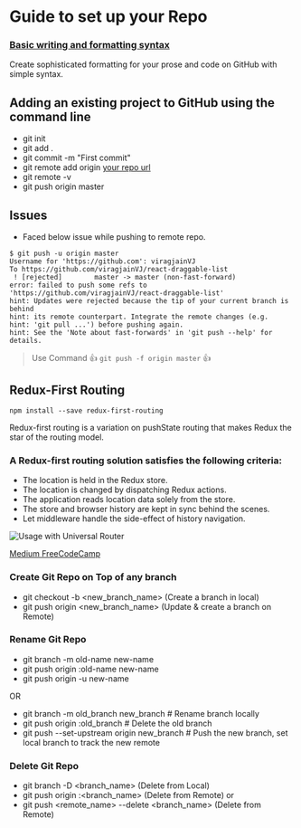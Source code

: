 # Guide to set up your Repo

### [Basic writing and formatting syntax](https://help.github.com/articles/basic-writing-and-formatting-syntax/)
Create sophisticated formatting for your prose and code on GitHub with simple syntax.

## Adding an existing project to GitHub using the command line
- git init
- git add .
- git commit -m "First commit"
- git remote add origin [your repo url]()
- git remote -v
- git push origin master

## Issues
- Faced below issue while pushing to remote repo.
```
$ git push -u origin master
Username for 'https://github.com': viragjainVJ
To https://github.com/viragjainVJ/react-draggable-list
 ! [rejected]        master -> master (non-fast-forward)
error: failed to push some refs to 'https://github.com/viragjainVJ/react-draggable-list'
hint: Updates were rejected because the tip of your current branch is behind
hint: its remote counterpart. Integrate the remote changes (e.g.
hint: 'git pull ...') before pushing again.
hint: See the 'Note about fast-forwards' in 'git push --help' for details.
```
> Use Command :+1: `git push -f origin master` :+1:


## Redux-First Routing
```
npm install --save redux-first-routing
```
Redux-first routing is a variation on pushState routing that makes Redux the star of the routing model.

### A Redux-first routing solution satisfies the following criteria:

- The location is held in the Redux store.
- The location is changed by dispatching Redux actions.
- The application reads location data solely from the store.
- The store and browser history are kept in sync behind the scenes.
- Let middleware handle the side-effect of history navigation.

![Usage with Universal Router](https://camo.githubusercontent.com/381e787f15ad1f830a41d3e261157ae07d9f3999/687474703a2f2f692e696d6775722e636f6d2f557a51745934542e6a7067)

[Medium FreeCodeCamp](https://medium.freecodecamp.org/an-introduction-to-the-redux-first-routing-model-98926ebf53cb)

### Create Git Repo on Top of any branch
- git checkout -b <new_branch_name> (Create a branch in local)
- git push origin <new_branch_name> (Update & create a branch on Remote)

### Rename Git Repo
- git branch -m old-name new-name
- git push origin :old-name new-name
- git push origin -u new-name

OR

- git branch -m old_branch new_branch         # Rename branch locally    
- git push origin :old_branch                 # Delete the old branch    
- git push --set-upstream origin new_branch   # Push the new branch, set local branch to track the new remote

### Delete Git Repo
- git branch -D <branch_name> (Delete from Local)
- git push origin :<branch_name> (Delete from Remote) 
 or
- git push <remote_name> --delete <branch_name> (Delete from Remote) 
